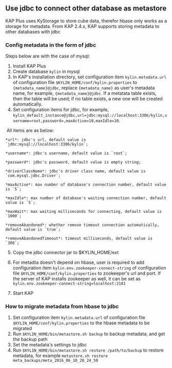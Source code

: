 ## Use jdbc to connect other database as metastore
KAP Plus uses KyStorage to store cube data, therefor hbase only works as a storage for metadata. From KAP 2.4.x, KAP supports storing metadata to other databases with jdbc

### Config metadata in the form of jdbc

Steps below are with the case of mysql:
1. Install KAP Plus
2. Create database `kylin` in mysql 
3. In KAP's installation directory, set configuration item `kylin.metadata.url` of configuration file `$KYLIN_HOME/conf/kylin.properties` to `{metadata_name}@jdbc`,
  replace `{metadata_name}` as user's metadata name, for example, `{metadata_name}@jdbc`. If a metatata table exists, then the table will be used; if no table exists, a new one will be created automatically. 
4. Set configuration items for jdbc, for example, `kylin_default_instance@jdbc,url=jdbc:mysql://localhost:3306/kylin,username=root,password=,maxActive=10,maxIdle=10`. 

​       All items are as below:

    *url*: jdbc's url, default value is `jdbc:mysql://localhost:3306/kylin`;

    *username*: jdbc's username, default value is `root`;

    *password*: jdbc's password, default value is empty string;

    *driverClassName*: jdbc's driver class name, default value is `com.mysql.jdbc.Driver`;

    *maxActive*: max number of database's connection number, default value is `5`;

    *maxIdle*: max number of database's waiting connection number, default value is `5`;

    *maxWait*: max waiting milliseconds for connecting, default value is `1000`;

    *removeAbandoned*: whether remove timeout connection automatically, default value is `true`;

    *removeAbandonedTimeout*: timeout milliseconds, default value is `300`;

5. Copy the jdbc connector jar to $KYLIN_HOME/ext

6. For metadta doesn't depend on hbase, user is required to add configuration item `kylin.env.zookeeper-connect-string` of configuration file `$KYLIN_HOME/conf/kylin.properties` to zookeeper's url and port. If the server of KAP installs zookeeper as well, it can be set as `kylin.env.zookeeper-connect-string=localhost:2181`

7. Start KAP

### How to migrate metadata from hbase to jdbc
1. Set configuration item `kylin.metadata.url` of configuration file `$KYLIN_HOME/conf/kylin.properties` to the hbase metadata to be migrated
2. Run `$KYLIN_HOME/bin/metastore.sh backup` to backup metadata, and get the backup path
3. Set the metadata's settings to jdbc
4. Run `$KYLIN_HOME/bin/metastore.sh restore /path/to/backup` to restore metadata, for example `metastore.sh restore meta_backups/meta_2016_06_10_20_24_50`
